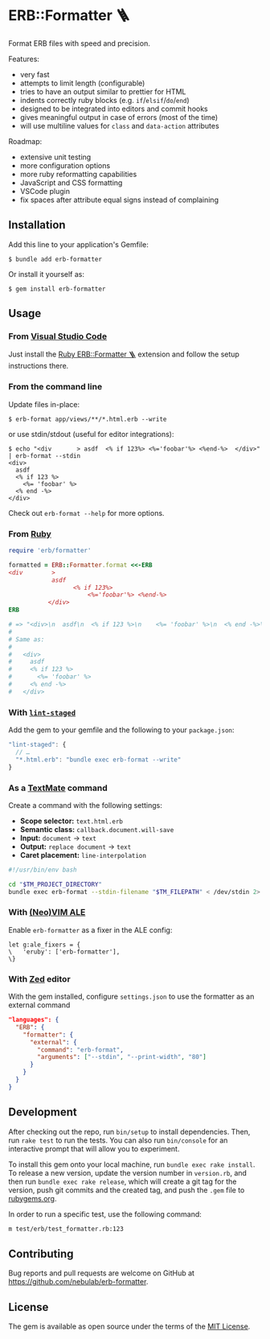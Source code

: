 # ERB::Formatter 🪜

Format ERB files with speed and precision.

Features:

- very fast
- attempts to limit length (configurable)
- tries to have an output similar to prettier for HTML
- indents correctly ruby blocks (e.g. `if`/`elsif`/`do`/`end`)
- designed to be integrated into editors and commit hooks
- gives meaningful output in case of errors (most of the time)
- will use multiline values for `class` and `data-action` attributes

Roadmap:

- extensive unit testing
- more configuration options
- more ruby reformatting capabilities
- JavaScript and CSS formatting
- VSCode plugin
- fix spaces after attribute equal signs instead of complaining

## Installation

Add this line to your application's Gemfile:

    $ bundle add erb-formatter

Or install it yourself as:

    $ gem install erb-formatter

## Usage

### From [Visual Studio Code](https://code.visualstudio.com)

Just install the [Ruby ERB::Formatter 🪜](https://marketplace.visualstudio.com/items?itemName=elia.erb-formatter) extension
and follow the setup instructions there.

### From the command line

Update files in-place:

    $ erb-format app/views/**/*.html.erb --write

or use stdin/stdout (useful for editor integrations):

    $ echo "<div       > asdf  <% if 123%> <%='foobar'%> <%end-%>  </div>" | erb-format --stdin
    <div>
      asdf
      <% if 123 %>
        <%= 'foobar' %>
      <% end -%>
    </div>

Check out `erb-format --help` for more options.

### From [Ruby](https://www.ruby-lang.org/en/)

```ruby
require 'erb/formatter'

formatted = ERB::Formatter.format <<-ERB
<div        >
            asdf
                  <% if 123%>
                      <%='foobar'%> <%end-%>
           </div>
ERB

# => "<div>\n  asdf\n  <% if 123 %>\n    <%= 'foobar' %>\n  <% end -%>\n</div>\n"
#
# Same as:
#
#   <div>
#     asdf
#     <% if 123 %>
#       <%= 'foobar' %>
#     <% end -%>
#   </div>
```

### With [`lint-staged`](https://github.com/okonet/lint-staged#readme)

Add the gem to your gemfile and the following to your `package.json`:

```js
"lint-staged": {
  // …
  "*.html.erb": "bundle exec erb-format --write"
}
```

### As a [TextMate](http://macromates.com) command

Create a command with the following settings:

- **Scope selector:** `text.html.erb`
- **Semantic class:** `callback.document.will-save`
- **Input:** `document` → `text`
- **Output:** `replace document` → `text`
- **Caret placement:** `line-interpolation`

```bash
#!/usr/bin/env bash

cd "$TM_PROJECT_DIRECTORY"
bundle exec erb-format --stdin-filename "$TM_FILEPATH" < /dev/stdin 2> /dev/stdout
```

### With [(Neo)VIM ALE](https://github.com/dense-analysis/ale)

Enable `erb-formatter` as a fixer in the ALE config:

```vim
let g:ale_fixers = {
\   'eruby': ['erb-formatter'],
\}
```

### With [Zed](https://zed.dev/) editor

With the gem installed, configure `settings.json` to use the formatter as an external command

```json
"languages": {
  "ERB": {
    "formatter": {
      "external": {
        "command": "erb-format",
        "arguments": ["--stdin", "--print-width", "80"]
      }
    }
  }
}
```

## Development

After checking out the repo, run `bin/setup` to install dependencies. Then, run `rake test` to run the tests. You can also run `bin/console` for an interactive prompt that will allow you to experiment.

To install this gem onto your local machine, run `bundle exec rake install`. To release a new version, update the version number in `version.rb`, and then run `bundle exec rake release`, which will create a git tag for the version, push git commits and the created tag, and push the `.gem` file to [rubygems.org](https://rubygems.org).

In order to run a specific test, use the following command:

```bash
m test/erb/test_formatter.rb:123
```

## Contributing

Bug reports and pull requests are welcome on GitHub at https://github.com/nebulab/erb-formatter.

## License

The gem is available as open source under the terms of the [MIT License](https://opensource.org/licenses/MIT).
